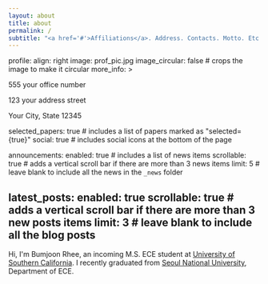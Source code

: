 ```yaml
---
layout: about
title: about
permalink: /
subtitle: "<a href='#'>Affiliations</a>. Address. Contacts. Motto. Etc."
---
```


profile:
  align: right
  image: prof_pic.jpg
  image_circular: false # crops the image to make it circular
  more_info: >
    <p>555 your office number</p>
    <p>123 your address street</p>
    <p>Your City, State 12345</p>

selected_papers: true # includes a list of papers marked as "selected={true}"
social: true # includes social icons at the bottom of the page

announcements:
  enabled: true # includes a list of news items
  scrollable: true # adds a vertical scroll bar if there are more than 3 news items
  limit: 5 # leave blank to include all the news in the `_news` folder

latest_posts:
  enabled: true
  scrollable: true # adds a vertical scroll bar if there are more than 3 new posts items
  limit: 3 # leave blank to include all the blog posts
---

Hi, I'm Bumjoon Rhee, an incoming M.S. ECE student at [University of Southern California](https://minghsiehece.usc.edu). I recently graduated from [Seoul National University](https://ece.snu.ac.kr/en), Department of ECE. 

